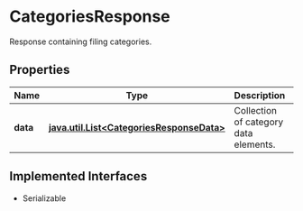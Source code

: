 

# CategoriesResponse

Response containing filing categories.

## Properties

Name | Type | Description | Notes
------------ | ------------- | ------------- | -------------
**data** | [**java.util.List&lt;CategoriesResponseData&gt;**](CategoriesResponseData.md) | Collection of category data elements. |  [optional]


## Implemented Interfaces

* Serializable



